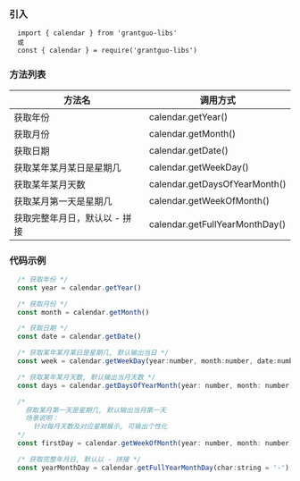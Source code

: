 ### 引入
```shell
  import { calendar } from 'grantguo-libs'
  或
  const { calendar } = require('grantguo-libs')
```
### 方法列表

|  方法名   | 调用方式  |
|  ----  | ----  |
| 获取年份  | calendar.getYear() |
| 获取月份  | calendar.getMonth() |
| 获取日期  | calendar.getDate() |
| 获取某年某月某日是星期几  | calendar.getWeekDay() |
| 获取某年某月天数  | calendar.getDaysOfYearMonth() |
| 获取某月第一天是星期几  | calendar.getWeekOfMonth() |
| 获取完整年月日，默认以 - 拼接  | calendar.getFullYearMonthDay() |  

### 代码示例

```js
  /* 获取年份 */
  const year = calendar.getYear()

  /* 获取月份 */
  const month = calendar.getMonth()

  /* 获取日期 */
  const date = calendar.getDate()

  /* 获取某年某月某日是星期几, 默认输出当日 */
  const week = calendar.getWeekDay(year:number, month:number, date:number)

  /* 获取某年某月天数, 默认输出当月天数 */
  const days = calendar.getDaysOfYearMonth(year: number, month: number)

  /* 
    获取某月第一天是星期几, 默认输出当月第一天
    场景说明：
      针对每月天数及对应星期展示, 可输出个性化
  */
  const firstDay = calendar.getWeekOfMonth(year: number, month: number)

  /* 获取完整年月日, 默认以 - 拼接 */
  const yearMonthDay = calendar.getFullYearMonthDay(char:string = '-')
```